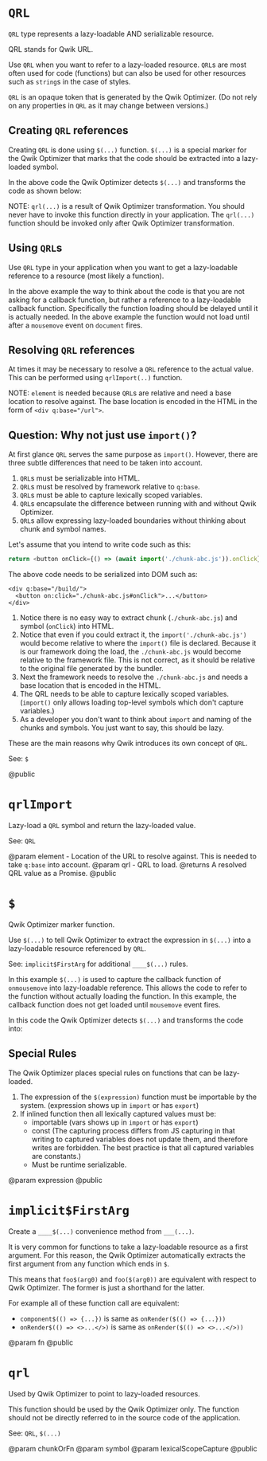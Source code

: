 # `QRL`

`QRL` type represents a lazy-loadable AND serializable resource.

QRL stands for Qwik URL.

Use `QRL` when you want to refer to a lazy-loaded resource. `QRL`s are most often used for code (functions) but can also be used for other resources such as `string`s in the case of styles.

`QRL` is an opaque token that is generated by the Qwik Optimizer. (Do not rely on any properties in `QRL` as it may change between versions.)

## Creating `QRL` references

Creating `QRL` is done using `$(...)` function. `$(...)` is a special marker for the Qwik Optimizer that marks that the code should be extracted into a lazy-loaded symbol.

<docs code="./qrl.examples.tsx#qrl-usage-$"/>

In the above code the Qwik Optimizer detects `$(...)` and transforms the code as shown below:

<docs code="./qrl.examples.tsx#qrl-usage-$-optimized"/>

NOTE: `qrl(...)` is a result of Qwik Optimizer transformation. You should never have to invoke this function directly in your application. The `qrl(...)` function should be invoked only after Qwik Optimizer transformation.

## Using `QRL`s

Use `QRL` type in your application when you want to get a lazy-loadable reference to a resource (most likely a function).

<docs code="./qrl.examples.tsx#qrl-usage-type"/>

In the above example the way to think about the code is that you are not asking for a callback function, but rather a reference to a lazy-loadable callback function. Specifically the function loading should be delayed until it is actually needed. In the above example the function would not load until after a `mousemove` event on `document` fires.

## Resolving `QRL` references

At times it may be necessary to resolve a `QRL` reference to the actual value. This can be performed using `qrlImport(..)` function.

<docs code="./qrl.examples.tsx#qrl-usage-import"/>

NOTE: `element` is needed because `QRL`s are relative and need a base location to resolve against. The base location is encoded in the HTML in the form of `<div q:base="/url">`.

## Question: Why not just use `import()`?

At first glance `QRL` serves the same purpose as `import()`. However, there are three subtle differences that need to be taken into account.

1. `QRL`s must be serializable into HTML.
2. `QRL`s must be resolved by framework relative to `q:base`.
3. `QRL`s must be able to capture lexically scoped variables.
4. `QRL`s encapsulate the difference between running with and without Qwik Optimizer.
5. `QRL`s allow expressing lazy-loaded boundaries without thinking about chunk and symbol names.

Let's assume that you intend to write code such as this:

```typescript
return <button onClick={() => (await import('./chunk-abc.js')).onClick}>
```

The above code needs to be serialized into DOM such as:

```
<div q:base="/build/">
  <button on:click="./chunk-abc.js#onClick">...</button>
</div>
```

1. Notice there is no easy way to extract chunk (`./chunk-abc.js`) and symbol (`onClick`) into HTML.
2. Notice that even if you could extract it, the `import('./chunk-abc.js')` would become relative to where the `import()` file is declared. Because it is our framework doing the load, the `./chunk-abc.js` would become relative to the framework file. This is not correct, as it should be relative to the original file generated by the bundler.
3. Next the framework needs to resolve the `./chunk-abc.js` and needs a base location that is encoded in the HTML.
4. The QRL needs to be able to capture lexically scoped variables. (`import()` only allows loading top-level symbols which don't capture variables.)
5. As a developer you don't want to think about `import` and naming of the chunks and symbols. You just want to say, this should be lazy.

These are the main reasons why Qwik introduces its own concept of `QRL`.

See: `$`

@public

# `qrlImport`

Lazy-load a `QRL` symbol and return the lazy-loaded value.

See: `QRL`

@param element - Location of the URL to resolve against. This is needed to take `q:base` into account.
@param qrl - QRL to load.
@returns A resolved QRL value as a Promise.
@public

# `$`

Qwik Optimizer marker function.

Use `$(...)` to tell Qwik Optimizer to extract the expression in `$(...)` into a lazy-loadable resource referenced by `QRL`.

See: `implicit$FirstArg` for additional `____$(...)` rules.

In this example `$(...)` is used to capture the callback function of `onmousemove` into lazy-loadable reference. This allows the code to refer to the function without actually loading the function. In this example, the callback function does not get loaded until `mousemove` event fires.

<docs code="./qrl.examples.tsx#qrl-usage-$"/>

In this code the Qwik Optimizer detects `$(...)` and transforms the code into:

<docs code="./qrl.examples.tsx#qrl-usage-$-optimized"/>

## Special Rules

The Qwik Optimizer places special rules on functions that can be lazy-loaded.

1. The expression of the `$(expression)` function must be importable by the system. (expression shows up in `import` or has `export`)
2. If inlined function then all lexically captured values must be:
   - importable (vars shows up in `import` or has `export`)
   - const (The capturing process differs from JS capturing in that writing to captured variables does not update them, and therefore writes are forbidden. The best practice is that all captured variables are constants.)
   - Must be runtime serializable.

<docs code="./qrl.examples.tsx#qrl-capturing-rules"/>

@param expression
@public

# `implicit$FirstArg`

Create a `____$(...)` convenience method from `___(...)`.

It is very common for functions to take a lazy-loadable resource as a first argument. For this reason, the Qwik Optimizer automatically extracts the first argument from any function which ends in `$`.

This means that `foo$(arg0)` and `foo($(arg0))` are equivalent with respect to Qwik Optimizer. The former is just a shorthand for the latter.

For example all of these function call are equivalent:

- `component$(() => {...})` is same as `onRender($(() => {...}))`
- `onRender$(() => <>...</>)` is same as `onRender($(() => <>...</>))`

<docs code="./qrl.examples.tsx#implicit$FirstArg"/>

@param fn
@public

# `qrl`

Used by Qwik Optimizer to point to lazy-loaded resources.

This function should be used by the Qwik Optimizer only. The function should not be directly referred to in the source code of the application.

See: `QRL`, `$(...)`

@param chunkOrFn
@param symbol
@param lexicalScopeCapture
@public
